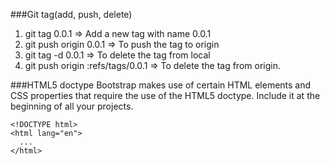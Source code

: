 ###Git tag(add, push, delete)
1. git tag 0.0.1  => Add a new tag with name 0.0.1
2. git push origin 0.0.1 => To push the tag to origin
3. git tag -d 0.0.1 => To delete the tag from local
4. git push origin :refs/tags/0.0.1 => To delete the tag from origin.

###HTML5 doctype
Bootstrap makes use of certain HTML elements and CSS properties that require the use of the HTML5 doctype. Include it at the beginning of all your projects.

```
<!DOCTYPE html>
<html lang="en">
  ...
</html>
```
